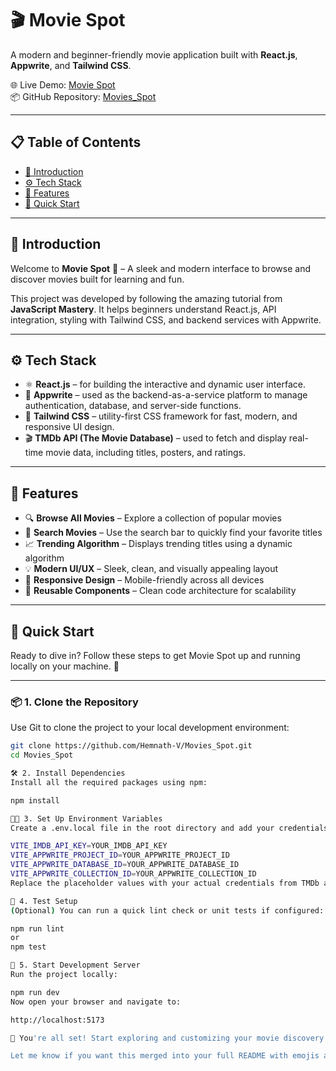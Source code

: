 # 🎬 Movie Spot

A modern and beginner-friendly movie application built with **React.js**, **Appwrite**, and **Tailwind CSS**.

🌐 Live Demo: [Movie Spot](https://my-movie-spot.netlify.app/)  
📦 GitHub Repository: [Movies_Spot](https://github.com/Hemnath-V/Movies_Spot)

---

## 📋 Table of Contents

- [🤖 Introduction](#-introduction)  
- [⚙️ Tech Stack](#️-tech-stack)  
- [🔋 Features](#-features)  
- [🤸 Quick Start](#-quick-start)  

---

## 🤖 Introduction

Welcome to **Movie Spot** 🎥 – A sleek and modern interface to browse and discover movies built for learning and fun.

This project was developed by following the amazing tutorial from **JavaScript Mastery**. It helps beginners understand React.js, API integration, styling with Tailwind CSS, and backend services with Appwrite.

---

## ⚙️ Tech Stack

- ⚛️ **React.js** – for building the interactive and dynamic user interface.
- 🧩 **Appwrite** – used as the backend-as-a-service platform to manage authentication, database, and server-side functions.
- 🎨 **Tailwind CSS** – utility-first CSS framework for fast, modern, and responsive UI design.
- 🎬 **TMDb API (The Movie Database)** – used to fetch and display real-time movie data, including titles, posters, and ratings.

---

## 🔋 Features

- 🔍 **Browse All Movies** – Explore a collection of popular movies  
- 🎯 **Search Movies** – Use the search bar to quickly find your favorite titles  
- 📈 **Trending Algorithm** – Displays trending titles using a dynamic algorithm  
- 💡 **Modern UI/UX** – Sleek, clean, and visually appealing layout  
- 📱 **Responsive Design** – Mobile-friendly across all devices  
- 🧱 **Reusable Components** – Clean code architecture for scalability  

---

## 🤸 Quick Start

Ready to dive in? Follow these steps to get Movie Spot up and running locally on your machine. 🚀

---

### 📦 1. Clone the Repository

Use Git to clone the project to your local development environment:

```bash
git clone https://github.com/Hemnath-V/Movies_Spot.git
cd Movies_Spot

🛠 2. Install Dependencies
Install all the required packages using npm:

npm install

🧑‍💻 3. Set Up Environment Variables
Create a .env.local file in the root directory and add your credentials:

VITE_IMDB_API_KEY=YOUR_IMDB_API_KEY
VITE_APPWRITE_PROJECT_ID=YOUR_APPWRITE_PROJECT_ID
VITE_APPWRITE_DATABASE_ID=YOUR_APPWRITE_DATABASE_ID
VITE_APPWRITE_COLLECTION_ID=YOUR_APPWRITE_COLLECTION_ID
Replace the placeholder values with your actual credentials from TMDb and Appwrite.

🧪 4. Test Setup
(Optional) You can run a quick lint check or unit tests if configured:

npm run lint
or
npm test

🚀 5. Start Development Server
Run the project locally:

npm run dev
Now open your browser and navigate to:

http://localhost:5173

🎉 You're all set! Start exploring and customizing your movie discovery platform!

Let me know if you want this merged into your full README with emojis and sections!


